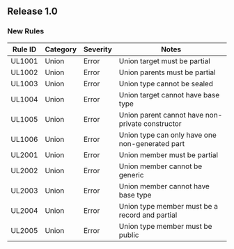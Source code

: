 ## Release 1.0

### New Rules

| Rule ID | Category | Severity | Notes                                            |
|---------|----------|----------|--------------------------------------------------|
| UL1001  | Union    | Error    | Union target must be partial                     |
| UL1002  | Union    | Error    | Union parents must be partial                    |
| UL1003  | Union    | Error    | Union type cannot be sealed                      |
| UL1004  | Union    | Error    | Union target cannot have base type               |
| UL1005  | Union    | Error    | Union parent cannot have non-private constructor |
| UL1006  | Union    | Error    | Union type can only have one non-generated part  |
| UL2001  | Union    | Error    | Union member must be partial                     |
| UL2002  | Union    | Error    | Union member cannot be generic                   |
| UL2003  | Union    | Error    | Union member cannot have base type               |
| UL2004  | Union    | Error    | Union type member must be a record and partial   |
| UL2005  | Union    | Error    | Union type member must be public                 |

